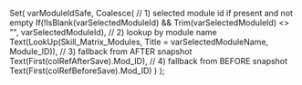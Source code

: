 Set(
    varModuleIdSafe,
    Coalesce(
        // 1) selected module id if present and not empty
        If(!IsBlank(varSelectedModuleId) && Trim(varSelectedModuleId) <> "", varSelectedModuleId),
        // 2) lookup by module name
        Text(LookUp(Skill_Matrix_Modules, Title = varSelectedModuleName, Module_ID)),
        // 3) fallback from AFTER snapshot
        Text(First(colRefAfterSave).Mod_ID),
        // 4) fallback from BEFORE snapshot
        Text(First(colRefBeforeSave).Mod_ID)
    )
);
